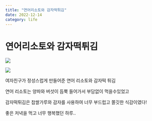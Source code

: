 ```yaml
---
title: "연어리소토와 감자떡튀김"
date: 2022-12-14
category: life
---
```


# 연어리소토와 감자떡튀김

![](/storage/20221214002826577379.jpg)

![](/storage/20221214002817581291.jpg)

여자친구가 정성스럽게 만들어준 연어 리소토와 감자떡 튀김

연어 리소토는 양파와 버섯이 듬뿍 들어가서 부담없이 먹을수있었고

감자떡튀김은 찹쌀가루와 감자를 사용하여 너무 부드럽고 쫄깃한 식감이였다!

좋은 저녁을 먹고 너무 행복했던 하루..
